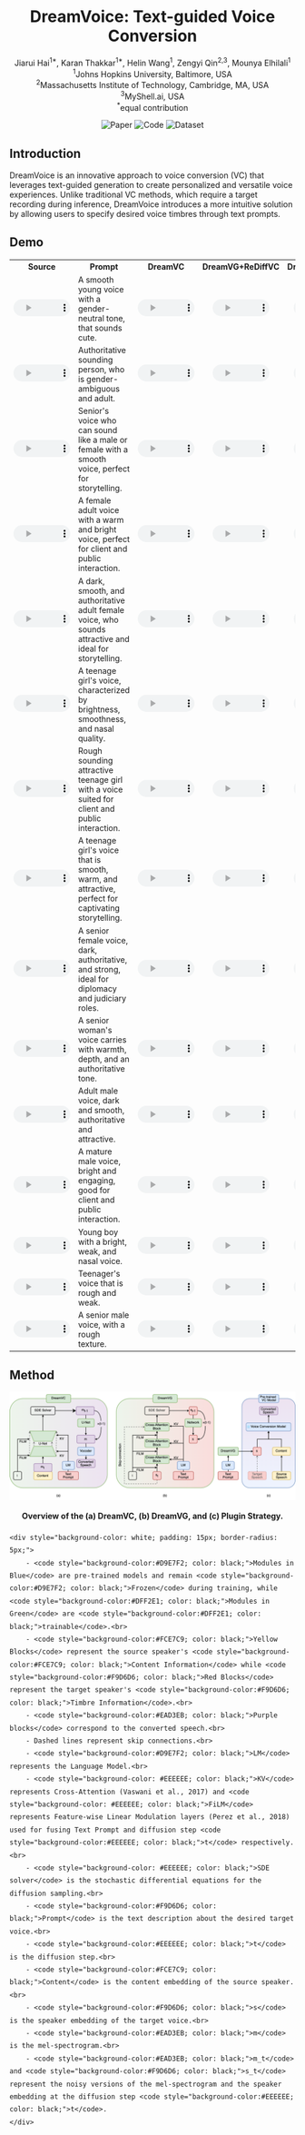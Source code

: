 <div style="text-align: center"> 

<h1>DreamVoice: Text-guided Voice Conversion</h1> 

<p>Jiarui Hai<sup>1*</sup>, Karan Thakkar<sup>1*</sup>, Helin Wang<sup>1</sup>, Zengyi Qin<sup>2,3</sup>, Mounya Elhilali<sup>1</sup><br> <sup>1</sup>Johns Hopkins University, Baltimore, USA<br> <sup>2</sup>Massachusetts Institute of Technology, Cambridge, MA, USA<br> <sup>3</sup>MyShell.ai, USA<br> <sup>*</sup>equal contribution</p>

</div>

<div align="center">
    <a href="https://arxiv.org/abs/2406.16314" style="text-decoration: none;">
        <img src="https://img.shields.io/badge/Paper-arxiv.org-d78787?style=for-the-badge&logo=arxiv" alt="Paper">
    </a>
    <a href="https://github.com/myshell-ai/DreamVoice" style="text-decoration: none;">
        <img src="https://img.shields.io/badge/Code-GitHub-7399b4?style=for-the-badge&logo=github" alt="Code">
    </a>
    <a href="https://www.google.co.uk/" style="text-decoration: none;">
        <img src="https://img.shields.io/badge/Dataset-Google%20Drive-a6c8a0?style=for-the-badge&logo=google-drive" alt="Dataset">
    </a>
</div>


<div style="text-align: justify"> 

</div>

## Introduction

DreamVoice is an innovative approach to voice conversion (VC) that leverages text-guided generation to create personalized and versatile voice experiences. Unlike traditional VC methods, which require a target recording during inference, DreamVoice introduces a more intuitive solution by allowing users to specify desired voice timbres through text prompts.

## Demo
<table align="center" style="margin: 0px auto; width: 100%;">
  <tr>
    <th style="text-align: center; vertical-align: middle; width: 15%;">Source</th>
    <th style="text-align: center; vertical-align: middle; width: 45%;">Prompt</th>
    <th style="text-align: center; vertical-align: middle; width: 13%;">DreamVC</th>
    <th style="text-align: center; vertical-align: middle; width: 13%;">DreamVG+ReDiffVC</th>
    <th style="text-align: center; vertical-align: middle; width: 13%;">DreamVG+FreeVC</th>
  </tr>
  <tr>
    <td style="text-align: center; vertical-align: middle;">
      <audio controls style="width: 100px; height: 30px;">
        <source src="gt/652_129742_000010_000003.wav" type="audio/wav">
      </audio>
    </td>
    <td style="text-align: left; vertical-align: middle;">
      A smooth young voice with a gender-neutral tone, that sounds cute.
    </td>
    <td style="text-align: center; vertical-align: middle;">
      <audio controls style="width: 100px; height: 30px;">
        <source src="dreamvc/3_A smooth young voice with a gender-neutral tone, that sounds cute. .wav" type="audio/wav">
      </audio>
    </td>
    <td style="text-align: center; vertical-align: middle;">
      <audio controls style="width: 100px; height: 30px;">
        <source src="dreamvg/3_A smooth young voice with a gender-neutral tone, that sounds cute. .wav" type="audio/wav">
      </audio>
    </td>
    <td style="text-align: center; vertical-align: middle;">
      <audio controls style="width: 100px; height: 30px;">
        <source src="dreamvg/3_A smooth young voice with a gender-neutral tone, that sounds cute. _freevc.wav" type="audio/wav">
      </audio>
    </td>
  </tr>
  <tr>
    <td style="text-align: center; vertical-align: middle;">
      <audio controls style="width: 100px; height: 30px;">
        <source src="gt/174_50561_000023_000000.wav" type="audio/wav">
      </audio>
    </td>
    <td style="text-align: left; vertical-align: middle;">
      Authoritative sounding person, who is gender-ambiguous and adult.
    </td>
    <td style="text-align: center; vertical-align: middle;">
      <audio controls style="width: 100px; height: 30px;">
        <source src="dreamvc/4_Authoritative sounding person, who is gender-ambiguous and adult..wav" type="audio/wav">
      </audio>
    </td>
    <td style="text-align: center; vertical-align: middle;">
      <audio controls style="width: 100px; height: 30px;">
        <source src="dreamvg/4_Authoritative sounding person, who is gender-ambiguous and adult..wav" type="audio/wav">
      </audio>
    </td>
    <td style="text-align: center; vertical-align: middle;">
      <audio controls style="width: 100px; height: 30px;">
        <source src="dreamvg/4_Authoritative sounding person, who is gender-ambiguous and adult._freevc.wav" type="audio/wav">
      </audio>
    </td>
  </tr>
  <tr>
    <td style="text-align: center; vertical-align: middle;">
      <audio controls style="width: 100px; height: 30px;">
        <source src="gt/2428_83699_000009_000003.wav" type="audio/wav">
      </audio>
    </td>
    <td style="text-align: left; vertical-align: middle;">
      Senior's voice who can sound like a male or female with a smooth voice, perfect for storytelling.
    </td>
    <td style="text-align: center; vertical-align: middle;">
      <audio controls style="width: 100px; height: 30px;">
        <source src="dreamvc/5_Senior's voice who can sound like a male or female with a smooth voice, perfect for storytelling..wav" type="audio/wav">
      </audio>
    </td>
    <td style="text-align: center; vertical-align: middle;">
      <audio controls style="width: 100px; height: 30px;">
        <source src="dreamvg/5_Senior's voice who can sound like a male or female with a smooth voice, perfect for storytelling..wav" type="audio/wav">
      </audio>
    </td>
    <td style="text-align: center; vertical-align: middle;">
      <audio controls style="width: 100px; height: 30px;">
        <source src="dreamvg/5_Senior's voice who can sound like a male or female with a smooth voice, perfect for storytelling._freevc.wav" type="audio/wav">
      </audio>
    </td>
  </tr>
  <tr>
    <td style="text-align: center; vertical-align: middle;">
      <audio controls style="width: 100px; height: 30px;">
        <source src="gt/777_126732_000076_000013.wav" type="audio/wav">
      </audio>
    </td>
    <td style="text-align: left; vertical-align: middle;">
      A female adult voice with a warm and bright voice, perfect for client and public interaction.
    </td>
    <td style="text-align: center; vertical-align: middle;">
      <audio controls style="width: 100px; height: 30px;">
        <source src="dreamvc/6_A female adult voice with a warm and bright voice, perfect for client and public interaction..wav" type="audio/wav">
      </audio>
    </td>
    <td style="text-align: center; vertical-align: middle;">
      <audio controls style="width: 100px; height: 30px;">
        <source src="dreamvg/6_A female adult voice with a warm and bright voice, perfect for client and public interaction..wav" type="audio/wav">
      </audio>
    </td>
    <td style="text-align: center; vertical-align: middle;">
      <audio controls style="width: 100px; height: 30px;">
        <source src="dreamvg/6_A female adult voice with a warm and bright voice, perfect for client and public interaction._freevc.wav" type="audio/wav">
      </audio>
    </td>
  </tr>
  <tr>
    <td style="text-align: center; vertical-align: middle;">
      <audio controls style="width: 100px; height: 30px;">
        <source src="gt/2078_142845_000085_000003.wav" type="audio/wav">
      </audio>
    </td>
    <td style="text-align: left; vertical-align: middle;">
      A dark, smooth, and authoritative adult female voice, who sounds attractive and ideal for storytelling.
    </td>
    <td style="text-align: center; vertical-align: middle;">
      <audio controls style="width: 100px; height: 30px;">
        <source src="dreamvc/7_A dark, smooth, and authoritative adult female voice, who sounds attractive and ideal for storytelling..wav" type="audio/wav">
      </audio>
    </td>
    <td style="text-align: center; vertical-align: middle;">
      <audio controls style="width: 100px; height: 30px;">
        <source src="dreamvg/7_A dark, smooth, and authoritative adult female voice, who sounds attractive and ideal for storytelling..wav" type="audio/wav">
      </audio>
    </td>
    <td style="text-align: center; vertical-align: middle;">
      <audio controls style="width: 100px; height: 30px;">
        <source src="dreamvg/7_A dark, smooth, and authoritative adult female voice, who sounds attractive and ideal for storytelling._freevc.wav" type="audio/wav">
      </audio>
    </td>
  </tr>
  <tr>
    <td style="text-align: center; vertical-align: middle;">
      <audio controls style="width: 100px; height: 30px;">
        <source src="gt/1673_143397_000031_000000.wav" type="audio/wav">
      </audio>
    </td>
    <td style="text-align: left; vertical-align: middle;">
      A teenage girl's voice, characterized by brightness, smoothness, and nasal quality.
    </td>
    <td style="text-align: center; vertical-align: middle;">
      <audio controls style="width: 100px; height: 30px;">
        <source src="dreamvc/8_A teenage girl's voice, characterized by brightness, smoothness, and nasal quality..wav" type="audio/wav">
      </audio>
    </td>
    <td style="text-align: center; vertical-align: middle;">
      <audio controls style="width: 100px; height: 30px;">
        <source src="dreamvg/8_A teenage girl's voice, characterized by brightness, smoothness, and nasal quality..wav" type="audio/wav">
      </audio>
    </td>
    <td style="text-align: center; vertical-align: middle;">
      <audio controls style="width: 100px; height: 30px;">
        <source src="dreamvg/8_A teenage girl's voice, characterized by brightness, smoothness, and nasal quality._freevc.wav" type="audio/wav">
      </audio>
    </td>
  </tr>
  <tr>
    <td style="text-align: center; vertical-align: middle;">
      <audio controls style="width: 100px; height: 30px;">
        <source src="gt/7976_105575_000011_000002.wav" type="audio/wav">
      </audio>
    </td>
    <td style="text-align: left; vertical-align: middle;">
      Rough sounding attractive teenage girl with a voice suited for client and public interaction.
    </td>
    <td style="text-align: center; vertical-align: middle;">
      <audio controls style="width: 100px; height: 30px;">
        <source src="dreamvc/9_Rough sounding atractive teenage girl with a voice suited for client and public interaction..wav" type="audio/wav">
      </audio>
    </td>
    <td style="text-align: center; vertical-align: middle;">
      <audio controls style="width: 100px; height: 30px;">
        <source src="dreamvg/9_Rough sounding atractive teenage girl with a voice suited for client and public interaction..wav" type="audio/wav">
      </audio>
    </td>
    <td style="text-align: center; vertical-align: middle;">
      <audio controls style="width: 100px; height: 30px;">
        <source src="dreamvg/9_Rough sounding atractive teenage girl with a voice suited for client and public interaction._freevc.wav" type="audio/wav">
      </audio>
    </td>
  </tr>
  <tr>
    <td style="text-align: center; vertical-align: middle;">
      <audio controls style="width: 100px; height: 30px;">
        <source src="gt/6313_66125_000027_000000.wav" type="audio/wav">
      </audio>
    </td>
    <td style="text-align: left; vertical-align: middle;">
      A teenage girl's voice that is smooth, warm, and attractive, perfect for captivating storytelling.
    </td>
    <td style="text-align: center; vertical-align: middle;">
      <audio controls style="width: 100px; height: 30px;">
        <source src="dreamvc/10_A teenage girl's voice that is smooth, warm, and attractive, perfect for captivating storytelling..wav" type="audio/wav">
      </audio>
    </td>
    <td style="text-align: center; vertical-align: middle;">
      <audio controls style="width: 100px; height: 30px;">
        <source src="dreamvg/10_A teenage girl's voice that is smooth, warm, and attractive, perfect for captivating storytelling..wav" type="audio/wav">
      </audio>
    </td>
    <td style="text-align: center; vertical-align: middle;">
      <audio controls style="width: 100px; height: 30px;">
        <source src="dreamvg/10_A teenage girl's voice that is smooth, warm, and attractive, perfect for captivating storytelling._freevc.wav" type="audio/wav">
      </audio>
    </td>
  </tr>
  <tr>
    <td style="text-align: center; vertical-align: middle;">
      <audio controls style="width: 100px; height: 30px;">
        <source src="gt/2277_149874_000030_000006.wav" type="audio/wav">
      </audio>
    </td>
    <td style="text-align: left; vertical-align: middle;">
      A senior female voice, dark, authoritative, and strong, ideal for diplomacy and judiciary roles.
    </td>
    <td style="text-align: center; vertical-align: middle;">
      <audio controls style="width: 100px; height: 30px;">
        <source src="dreamvc/11_A senior female voice, dark, authoritative, and strong, ideal for diplomacy and judiciary roles..wav" type="audio/wav">
      </audio>
    </td>
    <td style="text-align: center; vertical-align: middle;">
      <audio controls style="width: 100px; height: 30px;">
        <source src="dreamvg/11_A senior female voice, dark, authoritative, and strong, ideal for diplomacy and judiciary roles..wav" type="audio/wav">
      </audio>
    </td>
    <td style="text-align: center; vertical-align: middle;">
      <audio controls style="width: 100px; height: 30px;">
        <source src="dreamvg/11_A senior female voice, dark, authoritative, and strong, ideal for diplomacy and judiciary roles._freevc.wav" type="audio/wav">
      </audio>
    </td>
  </tr>
  <tr>
    <td style="text-align: center; vertical-align: middle;">
      <audio controls style="width: 100px; height: 30px;">
        <source src="gt/1993_147964_000003_000003.wav" type="audio/wav">
      </audio>
    </td>
    <td style="text-align: left; vertical-align: middle;">
      A senior woman's voice carries with warmth, depth, and an authoritative tone.
    </td>
    <td style="text-align: center; vertical-align: middle;">
      <audio controls style="width: 100px; height: 30px;">
        <source src="dreamvc/12_A senior woman's voice carries with warmth, depth, and an authoritative tone..wav" type="audio/wav">
      </audio>
    </td>
    <td style="text-align: center; vertical-align: middle;">
      <audio controls style="width: 100px; height: 30px;">
        <source src="dreamvg/12_A senior woman's voice carries with warmth, depth, and an authoritative tone..wav" type="audio/wav">
      </audio>
    </td>
    <td style="text-align: center; vertical-align: middle;">
      <audio controls style="width: 100px; height: 30px;">
        <source src="dreamvg/12_A senior woman's voice carries with warmth, depth, and an authoritative tone._freevc.wav" type="audio/wav">
      </audio>
    </td>
  </tr>
  <tr>
    <td style="text-align: center; vertical-align: middle;">
      <audio controls style="width: 100px; height: 30px;">
        <source src="gt/1919_142785_000135_000003.wav" type="audio/wav">
      </audio>
    </td>
    <td style="text-align: left; vertical-align: middle;">
      Adult male voice, dark and smooth, authoritative and attractive.
    </td>
    <td style="text-align: center; vertical-align: middle;">
      <audio controls style="width: 100px; height: 30px;">
        <source src="dreamvc/14_Adult male voice, dark and smooth, authoritative and attractive..wav" type="audio/wav">
      </audio>
    </td>
    <td style="text-align: center; vertical-align: middle;">
      <audio controls style="width: 100px; height: 30px;">
        <source src="dreamvg/14_Adult male voice, dark and smooth, authoritative and attractive..wav" type="audio/wav">
      </audio>
    </td>
    <td style="text-align: center; vertical-align: middle;">
      <audio controls style="width: 100px; height: 30px;">
        <source src="dreamvg/14_Adult male voice, dark and smooth, authoritative and attractive._freevc.wav" type="audio/wav">
      </audio>
    </td>
  </tr>
  <tr>
    <td style="text-align: center; vertical-align: middle;">
      <audio controls style="width: 100px; height: 30px;">
        <source src="gt/3536_8226_000031_000000.wav" type="audio/wav">
      </audio>
    </td>
    <td style="text-align: left; vertical-align: middle;">
      A mature male voice, bright and engaging, good for client and public interaction.
    </td>
    <td style="text-align: center; vertical-align: middle;">
      <audio controls style="width: 100px; height: 30px;">
        <source src="dreamvc/15_A mature male voice, bright and engaging, good for client and public interaction..wav" type="audio/wav">
      </audio>
    </td>
    <td style="text-align: center; vertical-align: middle;">
      <audio controls style="width: 100px; height: 30px;">
        <source src="dreamvg/15_A mature male voice, bright and engaging, good for client and public interaction..wav" type="audio/wav">
      </audio>
    </td>
    <td style="text-align: center; vertical-align: middle;">
      <audio controls style="width: 100px; height: 30px;">
        <source src="dreamvg/15_A mature male voice, bright and engaging, good for client and public interaction._freevc.wav" type="audio/wav">
      </audio>
    </td>
  </tr>
  <tr>
    <td style="text-align: center; vertical-align: middle;">
      <audio controls style="width: 100px; height: 30px;">
        <source src="gt/251_137823_000022_000000.wav" type="audio/wav">
      </audio>
    </td>
    <td style="text-align: left; vertical-align: middle;">
      Young boy with a bright, weak, and nasal voice.
    </td>
    <td style="text-align: center; vertical-align: middle;">
      <audio controls style="width: 100px; height: 30px;">
        <source src="dreamvc/16_Young boy with a bright, weak, and nasal voice..wav" type="audio/wav">
      </audio>
    </td>
    <td style="text-align: center; vertical-align: middle;">
      <audio controls style="width: 100px; height: 30px;">
        <source src="dreamvg/16_Young boy with a bright, weak, and nasal voice..wav" type="audio/wav">
      </audio>
    </td>
    <td style="text-align: center; vertical-align: middle;">
      <audio controls style="width: 100px; height: 30px;">
        <source src="dreamvg/16_Young boy with a bright, weak, and nasal voice._freevc.wav" type="audio/wav">
      </audio>
    </td>
  </tr>
  <tr>
    <td style="text-align: center; vertical-align: middle;">
      <audio controls style="width: 100px; height: 30px;">
        <source src="gt/1462_170142_000038_000006.wav" type="audio/wav">
      </audio>
    </td>
    <td style="text-align: left; vertical-align: middle;">
      Teenager's voice that is rough and weak.
    </td>
    <td style="text-align: center; vertical-align: middle;">
      <audio controls style="width: 100px; height: 30px;">
        <source src="dreamvc/17_Teenager's voice that is rough and weak..wav" type="audio/wav">
      </audio>
    </td>
    <td style="text-align: center; vertical-align: middle;">
      <audio controls style="width: 100px; height: 30px;">
        <source src="dreamvg/17_Teenager's voice that is rough and weak..wav" type="audio/wav">
      </audio>
    </td>
    <td style="text-align: center; vertical-align: middle;">
      <audio controls style="width: 100px; height: 30px;">
        <source src="dreamvg/17_Teenager's voice that is rough and weak._freevc.wav" type="audio/wav">
      </audio>
    </td>
  </tr>
  <tr>
    <td style="text-align: center; vertical-align: middle;">
      <audio controls style="width: 100px; height: 30px;">
        <source src="gt/8842_302201_000014_000007.wav" type="audio/wav">
      </audio>
    </td>
    <td style="text-align: left; vertical-align: middle;">
      A senior male voice, with a rough texture.
    </td>
    <td style="text-align: center; vertical-align: middle;">
      <audio controls style="width: 100px; height: 30px;">
        <source src="dreamvc/18_A senior male voice, with a rough texture..wav" type="audio/wav">
      </audio>
    </td>
    <td style="text-align: center; vertical-align: middle;">
      <audio controls style="width: 100px; height: 30px;">
        <source src="dreamvg/18_A senior male voice, with a rough texture..wav" type="audio/wav">
      </audio>
    </td>
    <td style="text-align: center; vertical-align: middle;">
      <audio controls style="width: 100px; height: 30px;">
        <source src="dreamvg/18_A senior male voice, with a rough texture._freevc.wav" type="audio/wav">
      </audio>
    </td>
  </tr>
</table>

## Method

<p align="center">
<img src="data/model.png">
</p>

<div style="line-height: 1.6;">
    <div style="text-align: center;">
        <b>Overview of the (a) DreamVC, (b) DreamVG, and (c) Plugin Strategy.</b>
    </div>

    <div style="background-color: white; padding: 15px; border-radius: 5px;">
        - <code style="background-color:#D9E7F2; color: black;">Modules in Blue</code> are pre-trained models and remain <code style="background-color:#D9E7F2; color: black;">Frozen</code> during training, while <code style="background-color:#DFF2E1; color: black;">Modules in Green</code> are <code style="background-color:#DFF2E1; color: black;">trainable</code>.<br>
        - <code style="background-color:#FCE7C9; color: black;">Yellow Blocks</code> represent the source speaker's <code style="background-color:#FCE7C9; color: black;">Content Information</code> while <code style="background-color:#F9D6D6; color: black;">Red Blocks</code> represent the target speaker's <code style="background-color:#F9D6D6; color: black;">Timbre Information</code>.<br>
        - <code style="background-color:#EAD3EB; color: black;">Purple blocks</code> correspond to the converted speech.<br>
        - Dashed lines represent skip connections.<br>
        - <code style="background-color:#D9E7F2; color: black;">LM</code> represents the Language Model.<br>
        - <code style="background-color: #EEEEEE; color: black;">KV</code> represents Cross-Attention (Vaswani et al., 2017) and <code style="background-color: #EEEEEE; color: black;">FiLM</code> represents Feature-wise Linear Modulation layers (Perez et al., 2018) used for fusing Text Prompt and diffusion step <code style="background-color:#EEEEEE; color: black;">t</code> respectively.<br>
        - <code style="background-color: #EEEEEE; color: black;">SDE solver</code> is the stochastic differential equations for the diffusion sampling.<br>
        - <code style="background-color:#F9D6D6; color: black;">Prompt</code> is the text description about the desired target voice.<br>
        - <code style="background-color:#EEEEEE; color: black;">t</code> is the diffusion step.<br>
        - <code style="background-color:#FCE7C9; color: black;">Content</code> is the content embedding of the source speaker.<br>
        - <code style="background-color:#F9D6D6; color: black;">s</code> is the speaker embedding of the target voice.<br>
        - <code style="background-color:#EAD3EB; color: black;">m</code> is the mel-spectrogram.<br>
        - <code style="background-color:#EAD3EB; color: black;">m_t</code> and <code style="background-color:#F9D6D6; color: black;">s_t</code> represent the noisy versions of the mel-spectrogram and the speaker embedding at the diffusion step <code style="background-color:#EEEEEE; color: black;">t</code>.
    </div>
</div>

